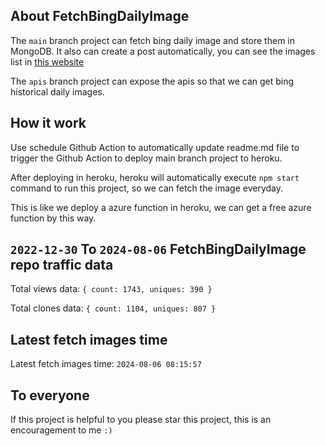 ## About FetchBingDailyImage

The `main` branch project can fetch bing daily image and store them in MongoDB.
It also can create a post automatically, you can see the images list in [this website](https://oursalbum.netlify.app)

The `apis` branch project can expose the apis so that we can get bing historical daily images.

## How it work

Use schedule Github Action to automatically update readme.md file to trigger the Github Action to deploy main branch project to heroku.

After deploying in heroku, heroku will automatically execute `npm start` command to run this project, so we can fetch the image everyday.

This is like we deploy a azure function in heroku, we can get a free azure function by this way.

## `2022-12-30` To `2024-08-06` FetchBingDailyImage repo traffic data

Total views data: `{ count: 1743, uniques: 390 }`

Total clones data: `{ count: 1104, uniques: 807 }`

## Latest fetch images time

Latest fetch images time: `2024-08-06 08:15:57`

## To everyone

If this project is helpful to you please star this project, this is an encouragement to me `:)`



